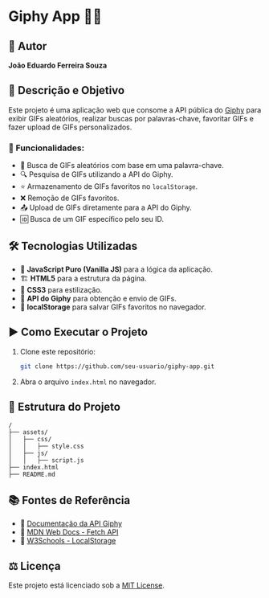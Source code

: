 # Giphy App 🎥✨

## 👤 Autor
**João Eduardo Ferreira Souza**

## 📜 Descrição e Objetivo
Este projeto é uma aplicação web que consome a API pública do [Giphy](https://developers.giphy.com/) para exibir GIFs aleatórios, realizar buscas por palavras-chave, favoritar GIFs e fazer upload de GIFs personalizados.

### 🚀 Funcionalidades:
- 🔄 Busca de GIFs aleatórios com base em uma palavra-chave.
- 🔍 Pesquisa de GIFs utilizando a API do Giphy.
- ⭐ Armazenamento de GIFs favoritos no `localStorage`.
- ❌ Remoção de GIFs favoritos.
- 📤 Upload de GIFs diretamente para a API do Giphy.
- 🆔 Busca de um GIF específico pelo seu ID.

## 🛠️ Tecnologias Utilizadas
- 📝 **JavaScript Puro (Vanilla JS)** para a lógica da aplicação.
- 🏗️ **HTML5** para a estrutura da página.
- 🎨 **CSS3** para estilização.
- 🔗 **API do Giphy** para obtenção e envio de GIFs.
- 💾 **localStorage** para salvar GIFs favoritos no navegador.

## ▶️ Como Executar o Projeto
1. Clone este repositório:
   ```bash
   git clone https://github.com/seu-usuario/giphy-app.git
   ```
2. Abra o arquivo `index.html` no navegador.

## 📂 Estrutura do Projeto
```
/
├── assets/
│   ├── css/
│   │   ├── style.css
│   ├── js/
│   │   ├── script.js
├── index.html
├── README.md
```

## 📚 Fontes de Referência
- 📖 [Documentação da API Giphy](https://developers.giphy.com/)
- 📄 [MDN Web Docs - Fetch API](https://developer.mozilla.org/en-US/docs/Web/API/Fetch_API)
- 🏫 [W3Schools - LocalStorage](https://www.w3schools.com/jsref/prop_win_localstorage.asp)

## ⚖️ Licença
Este projeto está licenciado sob a [MIT License](LICENSE).

